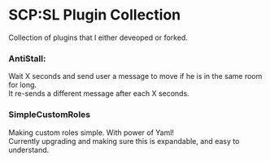 # SCP:SL Plugin Collection

Collection of plugins that I either deveoped or forked.

### AntiStall:
Wait X seconds and send user a message to move if he is in the same room for long.\
It re-sends a different message after each X seconds.

### SimpleCustomRoles
Making custom roles simple. With power of Yaml!\
Currently upgrading and making sure this is expandable, and easy to understand.
